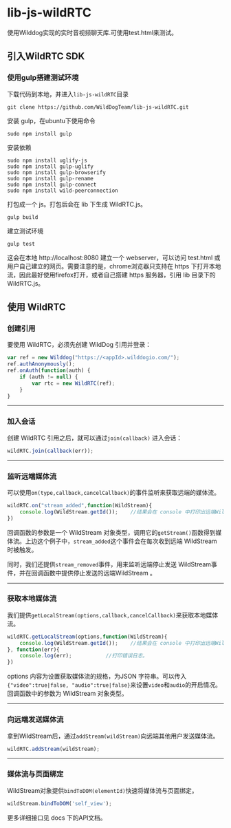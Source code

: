 # lib-js-wildRTC
使用Wilddog实现的实时音视频聊天库.可使用test.html来测试。

## 引入WildRTC SDK
### 使用gulp搭建测试环境

下载代码到本地，并进入`lib-js-wildRTC`目录

	git clone https://github.com/WildDogTeam/lib-js-wildRTC.git

安装 gulp，在ubuntu下使用命令

	sudo npm install gulp

安装依赖

	sudo npm install uglify-js
	sudo npm install gulp-uglify
	sudo npm install gulp-browserify
	sudo npm install gulp-rename
	sudo npm install gulp-connect
	sudo npm install wild-peerconnection

打包成一个 js。打包后会在 lib 下生成 WildRTC.js。

	gulp build

建立测试环境

	gulp test

这会在本地 http://localhost:8080 建立一个 webserver，可以访问 test.html 或用户自己建立的网页。需要注意的是，chrome浏览器只支持在 https 下打开本地流，因此最好使用firefox打开，或者自己搭建 https 服务器，引用 lib 目录下的 WildRTC.js。

## 使用 WildRTC
### 创建引用

要使用 WildRTC，必须先创建 WildDog 引用并登录：

```js
var ref = new Wilddog("https://<appId>.wilddogio.com/");
ref.authAnonymously();
ref.onAuth(function(auth) {
    if (auth != null) {
        var rtc = new WildRTC(ref);
    }
}
```

<hr>

### 加入会话

创建 WildRTC 引用之后，就可以通过`join(callback)` 进入会话：

```js
wildRTC.join(callback(err));
```
<hr>

### 监听远端媒体流

可以使用`on(type,callback,cancelCallback)`的事件监听来获取远端的媒体流。

```js
wildRTC.on("stream_added",function(WildStream){
	console.log(WildStream.getId());	//结果会在 console 中打印出远端WildStream的Id
})
```

回调函数的参数是一个 WildStream 对象类型，调用它的`getStream()`函数得到媒体流。上边这个例子中，`stream_added`这个事件会在每次收到远端 WildStream 时被触发。

同时，我们还提供`stream_removed`事件，用来监听远端停止发送 WildStream事件，并在回调函数中提供停止发送的远端WildStream 。

<hr>

### 获取本地媒体流

我们提供`getLocalStream(options,callback,cancelCallback)`来获取本地媒体流。

```js
wildRTC.getLocalStream(options,function(WildStream){
	console.log(WildStream.getId());	//结果会在 console 中打印出远端WildStream的Id
}, function(err){
	console.log(err);			//打印错误日志。
})
```

options 内容为设置获取媒体流的规格，为JSON 字符串。可以传入`{"video":true|false, "audio":true|false}`来设置`video`和`audio`的开启情况。回调函数中的参数为 WildStream 对象类型。


<hr>

### 向远端发送媒体流

拿到WildStream后，通过`addStream(wildStream)`向远端其他用户发送媒体流。

```js
wildRTC.addStream(wildStream);
```

<hr>

### 媒体流与页面绑定

WildStream对象提供`bindToDOM(elementId)`快速将媒体流与页面绑定。

```js
wildStream.bindToDOM('self_view');
```

更多详细接口见 docs 下的API文档。

